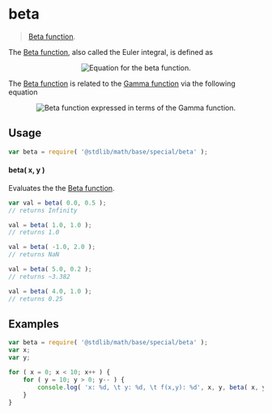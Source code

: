 <!--

@license Apache-2.0

Copyright (c) 2018 The Stdlib Authors.

Licensed under the Apache License, Version 2.0 (the "License");
you may not use this file except in compliance with the License.
You may obtain a copy of the License at

   http://www.apache.org/licenses/LICENSE-2.0

Unless required by applicable law or agreed to in writing, software
distributed under the License is distributed on an "AS IS" BASIS,
WITHOUT WARRANTIES OR CONDITIONS OF ANY KIND, either express or implied.
See the License for the specific language governing permissions and
limitations under the License.

-->

# beta

> [Beta function][beta-function].

<section class="intro">

The [Beta function][beta-function], also called the Euler integral, is defined as

<!-- <equation class="equation" label="eq:beta_function" align="center" raw="\operatorname{Beta}(x,y) = \int_0^1t^{x-1}(1-t)^{y-1}\,\mathrm{d}t" alt="Equation for the beta function."> -->

<div class="equation" align="center" data-raw-text="\operatorname{Beta}(x,y) = \int_0^1t^{x-1}(1-t)^{y-1}\,\mathrm{d}t" data-equation="eq:beta_function">
    <img src="https://cdn.rawgit.com/stdlib-js/stdlib/7e0a95722efd9c771b129597380c63dc6715508b/lib/node_modules/@stdlib/math/base/special/beta/docs/img/equation_beta_function.svg" alt="Equation for the beta function.">
    <br>
</div>

<!-- </equation> -->

The [Beta function][beta-function] is related to the [Gamma function][gamma-function] via the following equation

<!-- <equation class="equation" label="eq:beta_function2" align="center" raw="\operatorname{Beta}(x,y)=\dfrac{\Gamma(x)\,\Gamma(y)}{\Gamma(x+y)} \!" alt="Beta function expressed in terms of the Gamma function."> -->

<div class="equation" align="center" data-raw-text="\operatorname{Beta}(x,y)=\dfrac{\Gamma(x)\,\Gamma(y)}{\Gamma(x+y)} \!" data-equation="eq:beta_function2">
    <img src="https://cdn.rawgit.com/stdlib-js/stdlib/7e0a95722efd9c771b129597380c63dc6715508b/lib/node_modules/@stdlib/math/base/special/beta/docs/img/equation_beta_function2.svg" alt="Beta function expressed in terms of the Gamma function.">
    <br>
</div>

<!-- </equation> -->

</section>

<!-- /.intro -->

<section class="usage">

## Usage

```javascript
var beta = require( '@stdlib/math/base/special/beta' );
```

#### beta( x, y )

Evaluates the the [Beta function][beta-function].

```javascript
var val = beta( 0.0, 0.5 );
// returns Infinity

val = beta( 1.0, 1.0 );
// returns 1.0

val = beta( -1.0, 2.0 );
// returns NaN

val = beta( 5.0, 0.2 );
// returns ~3.382

val = beta( 4.0, 1.0 );
// returns 0.25
```

</section>

<!-- /.usage -->

<section class="examples">

## Examples

<!-- eslint no-undef: "error" -->

```javascript
var beta = require( '@stdlib/math/base/special/beta' );
var x;
var y;

for ( x = 0; x < 10; x++ ) {
    for ( y = 10; y > 0; y-- ) {
        console.log( 'x: %d, \t y: %d, \t f(x,y): %d', x, y, beta( x, y ) );
    }
}
```

</section>

<!-- /.examples -->

<section class="links">

[beta-function]: http://en.wikipedia.org/wiki/Beta_function

[gamma-function]: https://en.wikipedia.org/wiki/Gamma_function

</section>

<!-- /.links -->
